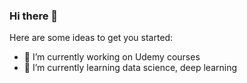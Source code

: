 ### Hi there 👋

Here are some ideas to get you started:

- 🔭 I’m currently working on Udemy courses
- 🌱 I’m currently learning data science, deep learning

